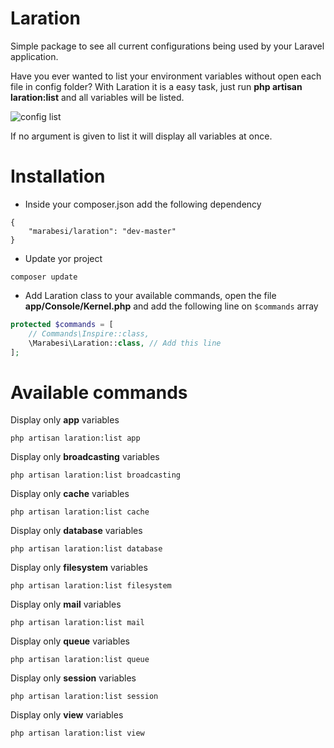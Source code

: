 # Laration
Simple package to see all current configurations being used by your Laravel application. 

Have you ever wanted to list your environment variables without open each file in config folder? With Laration it is a easy task, just run **php artisan laration:list** and all variables will be listed.

![config list](https://s14.postimg.org/nqwnap9vl/Screen_Shot_2016_10_29_at_12_34_56.png)

If no argument is given to list it will display all variables at once.

# Installation

- Inside your composer.json add the following dependency

```
{
	"marabesi/laration": "dev-master"
}
```

- Update yor project

```
composer update
```

- Add Laration class to your available commands, open the file **app/Console/Kernel.php** and add the following line on ```$commands``` array

``` php
protected $commands = [
    // Commands\Inspire::class,
    \Marabesi\Laration::class, // Add this line
];
```

# Available commands

Display only **app** variables

```
php artisan laration:list app
```

Display only **broadcasting** variables

```
php artisan laration:list broadcasting 
```

Display only **cache** variables

```
php artisan laration:list cache
```

Display only **database** variables

```
php artisan laration:list database
```

Display only **filesystem** variables

``` 
php artisan laration:list filesystem
```

Display only **mail** variables

``` 
php artisan laration:list mail
```

Display only **queue** variables

``` 
php artisan laration:list queue
```

Display only **session** variables

``` 
php artisan laration:list session
```

Display only **view** variables

``` 
php artisan laration:list view 
```
